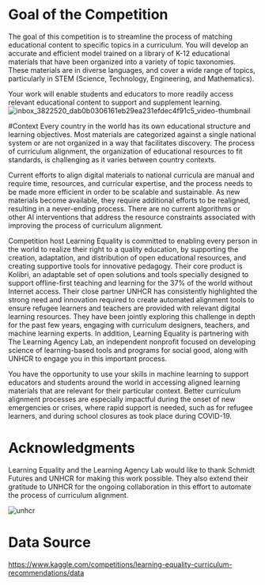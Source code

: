 # Goal of the Competition
The goal of this competition is to streamline the process of matching educational content to specific topics in a curriculum. You will develop an accurate and efficient model trained on a library of K-12 educational materials that have been organized into a variety of topic taxonomies. These materials are in diverse languages, and cover a wide range of topics, particularly in STEM (Science, Technology, Engineering, and Mathematics).

Your work will enable students and educators to more readily access relevant educational content to support and supplement learning.
![inbox_3822520_dab0b0306161eb29ea231efdec4f91c5_video-thumbnail](https://github.com/EslamFouadd/Data-Reporter-Project/assets/77150715/f0ce41d0-5c53-4a40-a2b7-410fc8ce1dc1)

#Context
Every country in the world has its own educational structure and learning objectives. Most materials are categorized against a single national system or are not organized in a way that facilitates discovery. The process of curriculum alignment, the organization of educational resources to fit standards, is challenging as it varies between country contexts.

Current efforts to align digital materials to national curricula are manual and require time, resources, and curricular expertise, and the process needs to be made more efficient in order to be scalable and sustainable. As new materials become available, they require additional efforts to be realigned, resulting in a never-ending process. There are no current algorithms or other AI interventions that address the resource constraints associated with improving the process of curriculum alignment.

Competition host Learning Equality is committed to enabling every person in the world to realize their right to a quality education, by supporting the creation, adaptation, and distribution of open educational resources, and creating supportive tools for innovative pedagogy. Their core product is Kolibri, an adaptable set of open solutions and tools specially designed to support offline-first teaching and learning for the 37% of the world without Internet access. Their close partner UNHCR has consistently highlighted the strong need and innovation required to create automated alignment tools to ensure refugee learners and teachers are provided with relevant digital learning resources. They have been jointly exploring this challenge in depth for the past few years, engaging with curriculum designers, teachers, and machine learning experts. In addition, Learning Equality is partnering with The Learning Agency Lab, an​ independent nonprofit focused on developing science of learning-based tools and programs for social good, along with UNHCR to engage you in this important process.

You have the opportunity to use your skills in machine learning to support educators and students around the world in accessing aligned learning materials that are relevant for their particular context. Better curriculum alignment processes are especially impactful during the onset of new emergencies or crises, where rapid support is needed, such as for refugee learners, and during school closures as took place during COVID-19.

# Acknowledgments
Learning Equality and the Learning Agency Lab would like to thank Schmidt Futures and UNHCR for making this work possible. They also extend their gratitude to UNHCR for the ongoing collaboration in this effort to automate the process of curriculum alignment.

![unhcr](https://github.com/EslamFouadd/Data-Reporter-Project/assets/77150715/1915ccc1-639e-42fc-bc50-c84f13a72a64)

# Data Source
https://www.kaggle.com/competitions/learning-equality-curriculum-recommendations/data
